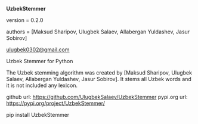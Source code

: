 **UzbekStemmer**

version = 0.2.0

authors = [Maksud Sharipov, Ulugbek Salaev, Allabergan Yuldashev, Jasur Sobirov]

ulugbek0302@gmail.com

Uzbek Stemmer for Python

The Uzbek stemming algorithm was created by [Maksud Sharipov, Ulugbek Salaev, Allabergan Yuldashev, Jasur Sobirov]. It stems all Uzbek words and it is not included any lexicon.

github url: https://github.com/UlugbekSalaev/UzbekStemmer
pypi.org url: https://pypi.org/project/UzbekStemmer/

pip install UzbekStemmer

